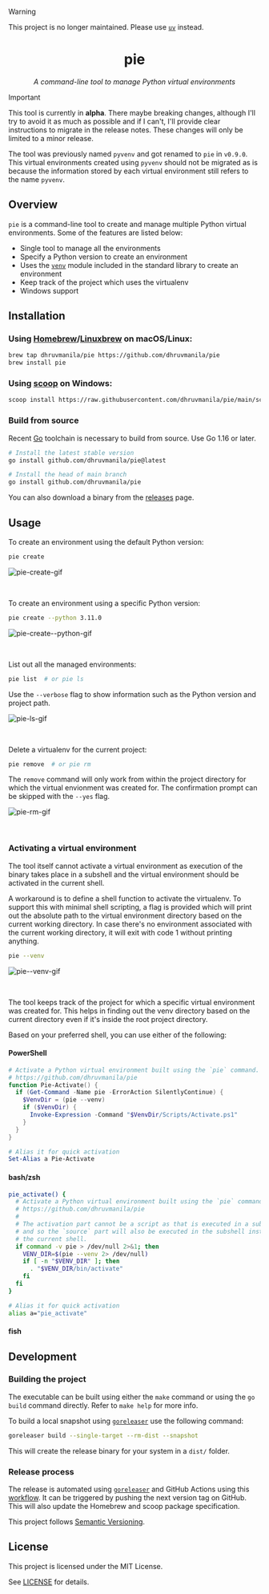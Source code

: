 > [!WARNING]
>
> This project is no longer maintained. Please use [`uv`](https://github.com/astral-sh/uv) instead.

<div align="center">

# pie

_A command-line tool to manage Python virtual environments_

</div>

> [!IMPORTANT]
>
> This tool is currently in **alpha**. There maybe breaking changes, although
> I'll try to avoid it as much as possible and if I can't, I'll provide
> clear instructions to migrate in the release notes. These changes will only
> be limited to a minor release.
>
> The tool was previously named `pyvenv` and got renamed to `pie` in `v0.9.0`.
> This virtual environments created using `pyvenv` should not be migrated as is
> because the information stored by each virtual environment still refers to
> the name `pyvenv`.

## Overview

`pie` is a command-line tool to create and manage multiple Python virtual
environments. Some of the features are listed below:

- Single tool to manage all the environments
- Specify a Python version to create an environment
- Uses the [`venv`](https://docs.python.org/3/library/venv.html) module included
  in the standard library to create an environment
- Keep track of the project which uses the virtualenv
- Windows support

## Installation

### Using [Homebrew](https://brew.sh/)/[Linuxbrew](https://docs.brew.sh/Homebrew-on-Linux) on macOS/Linux:

```sh
brew tap dhruvmanila/pie https://github.com/dhruvmanila/pie
brew install pie
```

### Using [scoop](https://scoop.sh/) on Windows:

```sh
scoop install https://raw.githubusercontent.com/dhruvmanila/pie/main/scoop/pie.json
```

### Build from source

Recent [Go](https://go.dev/) toolchain is necessary to build from source. Use Go
1.16 or later.

```sh
# Install the latest stable version
go install github.com/dhruvmanila/pie@latest

# Install the head of main branch
go install github.com/dhruvmanila/pie
```

You can also download a binary from the
[releases](https://github.com/dhruvmanila/pie/releases/latest) page.

## Usage

To create an environment using the default Python version:

```bash
pie create
```
<p>
<img src='./gifs/pie-create.gif' alt='pie-create-gif' />
</p>
<br>

To create an environment using a specific Python version:

```bash
pie create --python 3.11.0
```

<p>
<img src='./gifs/pie-create--python.gif' alt='pie-create--python-gif' />
</p>
<br>

List out all the managed environments:

```bash
pie list  # or pie ls
```
Use the `--verbose` flag to show
information such as the Python version and project path.

<p>
<img src='./gifs/pie-ls.gif' alt='pie-ls-gif' />
</p>
<br>

Delete a virtualenv for the current project:

```bash
pie remove  # or pie rm
```

The `remove` command will only work from within the project directory for which
the virtual envionment was created for. The confirmation prompt can be skipped
with the `--yes` flag.

<p>
<img src='./gifs/pie-rm.gif' alt='pie-rm-gif' />
</p>
<br>

### Activating a virtual environment

The tool itself cannot activate a virtual environment as execution of the binary
takes place in a subshell and the virtual environment should be activated in the
current shell.

A workaround is to define a shell function to activate the virtualenv. To
support this with minimal shell scripting, a flag is provided which will print
out the absolute path to the virtual environment directory based on the current
working directory. In case there's no environment associated with the current
working directory, it will exit with code 1 without printing anything.

```bash
pie --venv
```

<p>
<img src='./gifs/pie--venv.gif' alt='pie--venv-gif' />
</p>
<br>

The tool keeps track of the project for which a specific virtual environment was
created for. This helps in finding out the venv directory based on the current
directory even if it's inside the root project directory.

Based on your preferred shell, you can use either of the following:

#### PowerShell

```powershell
# Activate a Python virtual environment built using the `pie` command.
# https://github.com/dhruvmanila/pie
function Pie-Activate() {
  if (Get-Command -Name pie -ErrorAction SilentlyContinue) {
    $VenvDir = (pie --venv)
    if ($VenvDir) {
      Invoke-Expression -Command "$VenvDir/Scripts/Activate.ps1"
    }
  }
}

# Alias it for quick activation
Set-Alias a Pie-Activate
```

#### bash/zsh

```sh
pie_activate() {
  # Activate a Python virtual environment built using the `pie` command.
  # https://github.com/dhruvmanila/pie
  #
  # The activation part cannot be a script as that is executed in a subshell
  # and so the `source` part will also be executed in the subshell instead of
  # the current shell.
  if command -v pie > /dev/null 2>&1; then
    VENV_DIR=$(pie --venv 2> /dev/null)
    if [ -n "$VENV_DIR" ]; then
      . "$VENV_DIR/bin/activate"
    fi
  fi
}

# Alias it for quick activation
alias a="pie_activate"
```

#### fish

## Development

### Building the project

The executable can be built using either the `make` command or using the `go
build` command directly. Refer to `make help` for more info.

To build a local snapshot using [`goreleaser`](https://goreleaser.com/) use the
following command:

```sh
goreleaser build --single-target --rm-dist --snapshot
```

This will create the release binary for your system in a `dist/` folder.

### Release process

The release is automated using [`goreleaser`](https://goreleaser.com/) and
GitHub Actions using this
[workflow](https://github.com/dhruvmanila/pie/blob/main/.github/workflows/release.yml).
It can be triggered by pushing the next version tag on GitHub. This will also
update the Homebrew and scoop package specification.

This project follows [Semantic Versioning](https://semver.org/).

## License

This project is licensed under the MIT License.

See [LICENSE](./LICENSE) for details.
